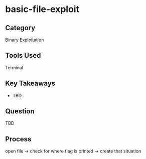 # basic-file-exploit

## Category

Binary Exploitation

## Tools Used

Terminal

## Key Takeaways

- TBD

## Question

TBD

## Process

open file -> check for where flag is printed -> create that situation
